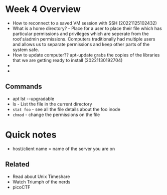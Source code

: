 # Week 4 Overview

* How to reconnect to a saved VM session with SSH (20221125102432)
* What is a home directory? - Place for a user to place their file which has particular permissions and privileges which are seperate from the root's/admin permissions. Computers traditionally had multiple users and allows us to separate permissions and keep other parts of the system safe. 
* How to update computer?? apt-update grabs the copies of the libraries that we are getting ready to install (20221130192704)
* 
* 

## Commands

* apt lst --upgradable
* ls - List the file in the current directory
* `stat foo` - see all the file details about the foo  inode
* `chmod` - change the permissions on the file

# Quick notes

* host/client name = name of the server you are on

## Related 

* Read about Unix Timeshare
* Watch Triumph of the nerds
* picoCTF


